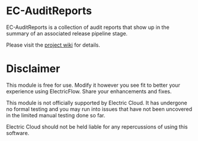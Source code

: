# EC-AuditReports

EC-AuditReports is a collection of audit reports that show up in the summary of an associated release pipeline stage.

Please visit the [project wiki](https://github.com/electric-cloud/EC-AuditReports/wiki) for details.

# Disclaimer
 
This module is free for use. Modify it however you see fit to better your 
experience using ElectricFlow. Share your enhancements and fixes.

This module is not officially supported by Electric Cloud. It has undergone no 
formal testing and you may run into issues that have not been uncovered in the 
limited manual testing done so far.

Electric Cloud should not be held liable for any repercussions of using this 
software.
